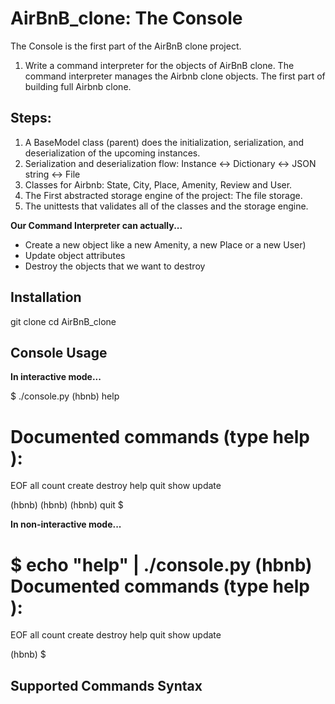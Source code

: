 # AirBnB_clone: The Console

The Console is the first part of the AirBnB clone project.
1. Write a command interpreter for the objects of AirBnB clone.
The command interpreter manages the Airbnb clone objects. The first part of building full Airbnb clone.

## Steps:

1. A BaseModel class (parent) does the initialization, serialization, and deserialization of the upcoming instances.
2. Serialization and deserialization flow: Instance <-> Dictionary <-> JSON string <-> File
3. Classes for Airbnb: State, City, Place, Amenity, Review and User.
4. The First abstracted storage engine of the project: The file storage.
5. The unittests that validates all of the classes and the storage engine.

**Our Command Interpreter can actually...**

* Create a new object like a new Amenity, a new Place or a new User)
* Update object attributes
* Destroy the objects that we want to destroy


## Installation

git clone 
cd AirBnB_clone

## Console Usage

**In interactive mode...**

$ ./console.py
(hbnb) help

Documented commands (type help <topic>):
========================================
EOF  all  count  create  destroy  help  quit  show  update

(hbnb)
(hbnb)
(hbnb) quit
$

**In non-interactive mode...**

$ echo "help" | ./console.py
(hbnb)
Documented commands (type help <topic>):
========================================
EOF  all  count  create  destroy  help  quit  show  update

(hbnb)
$

## Supported Commands Syntax




